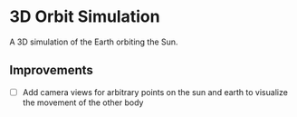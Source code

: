 # 3D Orbit Simulation

A 3D simulation of the Earth orbiting the Sun.

## Improvements

- [ ] Add camera views for arbitrary points on the sun and earth to visualize the movement of the other body
